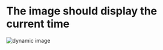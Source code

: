 # The image should display the current time

![dynamic image](http://readme-cache-test.mybluemix.net/test/)

